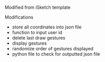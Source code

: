 Modified from iSketch template

Modifications
- store all coordinates into json file
- function to input user id
- delete last draw gestures
- display gestures
- randomize order of gestures displayed
- python file to check for outputted json file

